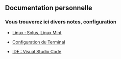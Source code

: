 ## Documentation personnelle

### Vous trouverez ici divers notes, configuration 

 * [Linux : Solus, Linux Mint](linux/)

 * [Configuration du Terminal](terminal/)

 * [IDE : Visual Studio Code](vscode/)
